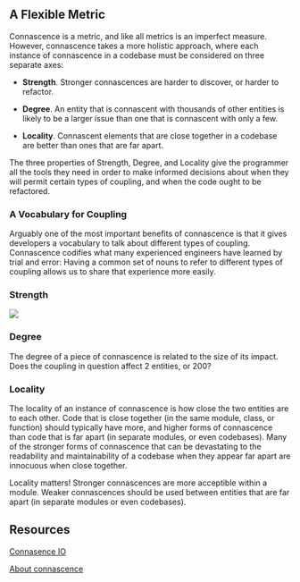 ## A Flexible Metric
Connascence is a metric, and like all metrics is an imperfect measure. However, connascence takes a more holistic approach, where each instance of connascence in a codebase must be considered on three separate axes:

* **Strength**. Stronger connascences are harder to discover, or harder to refactor.

* **Degree**. An entity that is connascent with thousands of other entities is likely to be a larger issue than one that is connascent with only a few.

* **Locality**. Connascent elements that are close together in a codebase are better than ones that are far apart.

The three properties of Strength, Degree, and Locality give the programmer all the tools they need in order to make informed decisions about when they will permit certain types of coupling, and when the code ought to be refactored.

### A Vocabulary for Coupling
Arguably one of the most important benefits of connascence is that it gives developers a vocabulary to talk about different types of coupling. Connascence codifies what many experienced engineers have learned by trial and error: Having a common set of nouns to refer to different types of coupling allows us to share that experience more easily.

### Strength
![](https://www.codesai.com/assets/connascence-o-meter--md5--1f3dc254184c12f1fc87559ef4bfe373.png)

### Degree
The degree of a piece of connascence is related to the size of its impact. Does the coupling in question affect 2 entities, or 200?

### Locality
The locality of an instance of connascence is how close the two entities are to each other. Code that is close together (in the same module, class, or function) should typically have more, and higher forms of connascence than code that is far apart (in separate modules, or even codebases). Many of the stronger forms of connascence that can be devastating to the readability and maintainability of a codebase when they appear far apart are innocuous when close together.

Locality matters! Stronger connascences are more acceptible within a module. Weaker connascences should be used between entities that are far apart (in separate modules or even codebases).

## Resources
[Connasence IO](http://connascence.io/)

[About connascence](https://www.codesai.com/2017/01/about-connascence#nota7)
